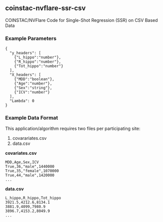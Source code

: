 ## coinstac-nvflare-ssr-csv
COINSTAC/NVFlare Code for Single-Shot Regression (SSR) on CSV Based Data

### Example Parameters
```
{
  "y_headers": [
    {"L_hippo":"number"},
    {"R_hippo":"number"},
    {"Tot_hippo":"number"}
  ],
  "X_headers": [
    {"MDD":"boolean"},
    {"Age":"number"},
    {"Sex":"string"},
    {"ICV":"number"}
  ],
  "Lambda": 0
}
```

### Example Data Format
This application/algorithm requires two files per participating site:
1. covarariates.csv
2. data.csv

**covariates.csv**
```
MDD,Age,Sex,ICV
True,36,"male",1440000
True,35,"female",1070000
True,44,"male",1420000
...
```

**data.csv**
```
L_hippo,R_hippo,Tot_hippo
3921.5,4212.6,8134.1
3881.9,4099,7980.9
3896.7,4153.2,8049.9
...
```
